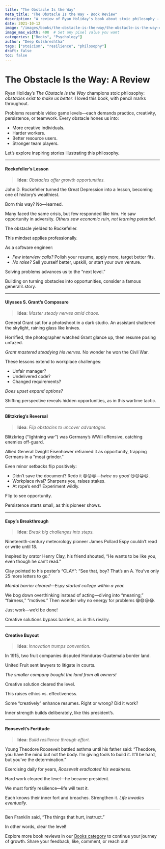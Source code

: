 ```yaml
---
title: "The Obstacle Is the Way"
meta_title: "The Obstacle Is the Way - Book Review"
description: "A review of Ryan Holiday's book about stoic philosophy - obstacles exist to make us better. Stories of Rockefeller, Grant, and others who turned challenges into opportunities."
date: 2021-10-12
image: "/images/books/the-obstacle-is-the-way/the-obstacle-is-the-way-cover.jpeg"
image_max_width: 400  # Set any pixel value you want
categories: ["Books", "Psychology"]
author: "Deep Kulshreshtha"
tags: ["stoicism", "resilience", "philosophy"]
draft: false
toc: false
---
```


# The Obstacle Is the Way: A Review


Ryan Holiday’s *The Obstacle Is the Way* champions stoic philosophy: *obstacles exist to make us better*. I loved this book, with pencil marks throughout.

Problems resemble video game levels—each demands practice, creativity, persistence, or teamwork. Every obstacle hones us into:

- More creative individuals.
- Harder workers.
- Better resource users.
- Stronger team players.

Let’s explore inspiring stories illustrating this philosophy.

---

#### Rockefeller’s Lesson

> **Idea**: *Obstacles offer growth opportunities.*

John D. Rockefeller turned the Great Depression into a lesson, becoming one of history’s wealthiest.

Born this way? No—learned.

Many faced the same crisis, but few responded like him. He saw opportunity in adversity. *Others saw economic ruin, not learning potential.*

The obstacle yielded to Rockefeller.

This mindset applies professionally.

As a software engineer:

- *Few interview calls?* Polish your resume, apply more, target better fits.
- *No raise?* Sell yourself better, upskill, or start your own venture.

Solving problems advances us to the “next level.”

Building on turning obstacles into opportunities, consider a famous general’s story.

---

#### Ulysses S. Grant’s Composure

> **Idea**: *Master steady nerves amid chaos.*

General Grant sat for a photoshoot in a dark studio. An assistant shattered the skylight, raining glass like knives.

Horrified, the photographer watched Grant glance up, then resume posing unfazed.

*Grant mastered steadying his nerves.* No wonder he won the Civil War.

These lessons extend to workplace challenges:

- Unfair manager?
- Undelivered code?
- Changed requirements?

*Does upset expand options?*

Shifting perspective reveals hidden opportunities, as in this wartime tactic.

---

#### Blitzkrieg’s Reversal

> **Idea**: *Flip obstacles to uncover advantages.*

Blitzkrieg (“lightning war”) was Germany’s WWII offensive, catching enemies off-guard.

Allied General Dwight Eisenhower reframed it as opportunity, trapping Germans in a “meat grinder.”

Even minor setbacks flip positively:

- Didn’t save the document? Redo it 😞😔😣—*twice as good* 😏😊😀😃.
- Workplace rival? Sharpens you, raises stakes.
- At rope’s end? Experiment wildly.

Flip to see opportunity.

Persistence starts small, as this pioneer shows.

---

#### Espy’s Breakthrough

> **Idea**: *Break big challenges into steps.*

Nineteenth-century meteorology pioneer James Pollard Espy couldn’t read or write until 18.

Inspired by orator Henry Clay, his friend shouted, “He wants to be like you, even though he can’t read.”

Clay pointed to his poster’s “CLAY”: “See that, boy? That’s an A. You’ve only 25 more letters to go.”

*Mental barrier cleared—Espy started college within a year.*

We bog down overthinking instead of acting—diving into “meaning,” “fairness,” “motives.” Then wonder why no energy for problems 😁😄😃😂.

Just work—we’d be done!

Creative solutions bypass barriers, as in this rivalry.

---

#### Creative Buyout

> **Idea**: *Innovation trumps convention.*

In 1915, two fruit companies disputed Honduras-Guatemala border land.

United Fruit sent lawyers to litigate in courts.

*The smaller company bought the land from all owners!*

Creative solution cleared the level.

This raises ethics vs. effectiveness.

Some “creatively” enhance resumes. Right or wrong? Did it work?

Inner strength builds deliberately, like this president’s.

---

#### Roosevelt’s Fortitude

> **Idea**: *Build resilience through effort.*

Young Theodore Roosevelt battled asthma until his father said: “Theodore, you have the mind but not the body. I’m giving tools to build it. It’ll be hard, but you’ve the determination.”

Exercising daily for years, *Roosevelt eradicated his weakness*.

Hard work cleared the level—he became president.

We must fortify resilience—life will test it.

Each knows their inner fort and breaches. Strengthen it. *Life invades eventually.*

---

Ben Franklin said, “The things that hurt, instruct.”

In other words, clear the level!

Explore more book reviews in our [Books category](#) to continue your journey of growth. Share your feedback, like, comment, or reach out!






